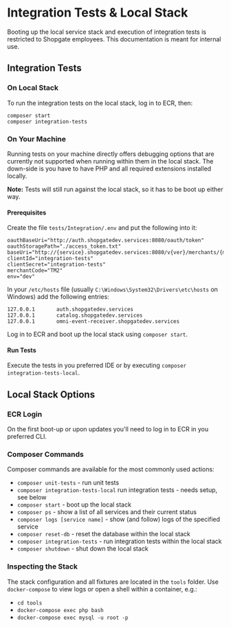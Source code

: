 # Integration Tests & Local Stack

Booting up the local service stack and execution of integration tests is restricted to Shopgate employees. This
documentation is meant for internal use.

## Integration Tests
### On Local Stack
To run the integration tests on the local stack, log in to ECR, then:

    composer start
    composer integration-tests

### On Your Machine
Running tests on your machine directly offers debugging options that are currently not supported when running within
them in the local stack. The down-side is you have to have PHP and all required extensions installed locally.

**Note:** Tests will still run against the local stack, so it has to be boot up either way.

#### Prerequisites
Create the file `tests/Integration/.env` and put the following into it:

    oauthBaseUri="http://auth.shopgatedev.services:8080/oauth/token"
    oauthStoragePath="./access_token.txt"
    baseUri="http://{service}.shopgatedev.services:8080/v{ver}/merchants/{merchantCode}/"
    clientId="integration-tests"
    clientSecret="integration-tests"
    merchantCode="TM2"
    env="dev"

In your `/etc/hosts` file (usually `C:\Windows\System32\Drivers\etc\hosts` on Windows) add the following entries:

    127.0.0.1       auth.shopgatedev.services
    127.0.0.1       catalog.shopgatedev.services
    127.0.0.1       omni-event-receiver.shopgatedev.services

Log in to ECR and boot up the local stack using ```composer start```.

#### Run Tests
Execute the tests in you preferred IDE or by executing ```composer integration-tests-local```.

## Local Stack Options
### ECR Login
On the first boot-up or upon updates you'll need to log in to ECR in you preferred CLI.

### Composer Commands
Composer commands are available for the most commonly used actions:
* ```composer unit-tests``` - run unit tests
* ```composer integration-tests-local``` run integration tests - needs setup, see below
* ```composer start``` - boot up the local stack
* ```composer ps``` - show a list of all services and their current status
* ```composer logs [service name]``` - show (and follow) logs of the specified service
* ```composer reset-db``` - reset the database within the local stack
* ```composer integration-tests``` - run integration tests within the local stack
* ```composer shutdown``` - shut down the local stack

### Inspecting the Stack
The stack configuration and all fixtures are located in the `tools` folder. Use `docker-compose` to view logs or open
a shell within a container, e.g.:

* ```cd tools```
* ```docker-compose exec php bash```
* ```docker-compose exec mysql -u root -p```